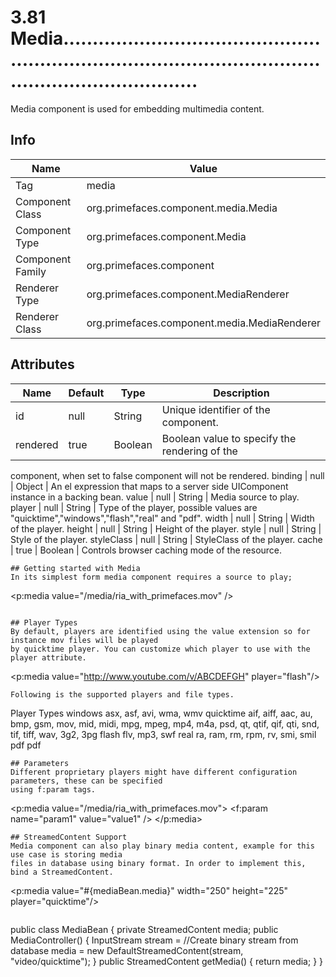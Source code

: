# 3.81 Media.................................................................................................................................

Media component is used for embedding multimedia content.

## Info

| Name | Value |
| - | - |
| Tag | media
| Component Class | org.primefaces.component.media.Media
| Component Type | org.primefaces.component.Media
| Component Family | org.primefaces.component |
| Renderer Type | org.primefaces.component.MediaRenderer
| Renderer Class | org.primefaces.component.media.MediaRenderer

## Attributes

| Name | Default | Type | Description | 
| --- | --- | --- | --- |
id | null | String | Unique identifier of the component.
rendered | true | Boolean | Boolean value to specify the rendering of the
component, when set to false component will not be
rendered.
binding | null | Object | An el expression that maps to a server side UIComponent instance in a backing bean.
value | null | String | Media source to play.
player | null | String | Type of the player, possible values are
"quicktime","windows","flash","real" and "pdf".
width | null | String | Width of the player.
height | null | String | Height of the player.
style | null | String | Style of the player.
styleClass | null | String | StyleClass of the player.
cache | true | Boolean | Controls browser caching mode of the resource.
```
## Getting started with Media
In its simplest form media component requires a source to play;

```
<p:media value="/media/ria_with_primefaces.mov" />
```

## Player Types
By default, players are identified using the value extension so for instance mov files will be played
by quicktime player. You can customize which player to use with the player attribute.

```
<p:media value="http://www.youtube.com/v/ABCDEFGH" player="flash"/>
```
Following is the supported players and file types.

```
Player Types
windows asx, asf, avi, wma, wmv
quicktime aif, aiff, aac, au, bmp, gsm, mov, mid, midi, mpg, mpeg, mp4, m4a, psd, qt, qtif, qif,
qti, snd, tif, tiff, wav, 3g2, 3pg
flash flv, mp3, swf
real ra, ram, rm, rpm, rv, smi, smil
pdf pdf
```
## Parameters
Different proprietary players might have different configuration parameters, these can be specified
using f:param tags.

```
<p:media value="/media/ria_with_primefaces.mov">
<f:param name="param1" value="value1" />
</p:media>
```
## StreamedContent Support
Media component can also play binary media content, example for this use case is storing media
files in database using binary format. In order to implement this, bind a StreamedContent.

```
<p:media value="#{mediaBean.media}" width="250" height="225" player="quicktime"/>
```
```
public class MediaBean {
private StreamedContent media;
public MediaController() {
InputStream stream = //Create binary stream from database
media = new DefaultStreamedContent(stream, "video/quicktime");
}
public StreamedContent getMedia() { return media; }
}
```
